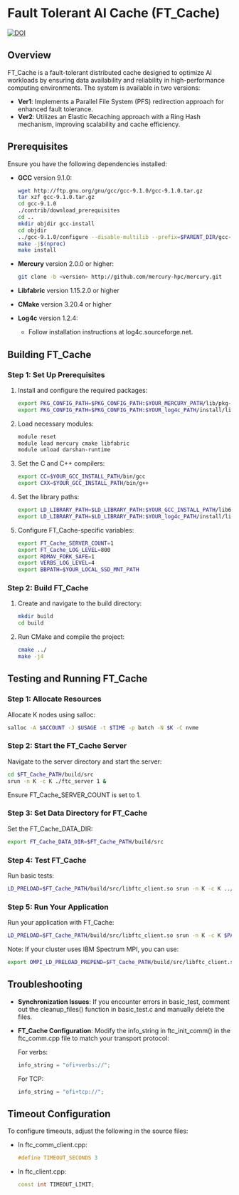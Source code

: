 # Fault Tolerant AI Cache (FT_Cache)

[![DOI](https://zenodo.org/badge/844795297.svg)](https://zenodo.org/doi/10.5281/zenodo.13347303)

## Overview

FT_Cache is a fault-tolerant distributed cache designed to optimize AI workloads by ensuring data availability and reliability in high-performance computing environments. The system is available in two versions:

- **Ver1**: Implements a Parallel File System (PFS) redirection approach for enhanced fault tolerance.
- **Ver2**: Utilizes an Elastic Recaching approach with a Ring Hash mechanism, improving scalability and cache efficiency.

## Prerequisites

Ensure you have the following dependencies installed:

- **GCC** version 9.1.0:
  ```bash
  wget http://ftp.gnu.org/gnu/gcc/gcc-9.1.0/gcc-9.1.0.tar.gz
  tar xzf gcc-9.1.0.tar.gz
  cd gcc-9.1.0
  ./contrib/download_prerequisites
  cd ..
  mkdir objdir gcc-install
  cd objdir
  ../gcc-9.1.0/configure --disable-multilib --prefix=$PARENT_DIR/gcc-install
  make -j$(nproc)
  make install
  ```

- **Mercury** version 2.0.0 or higher:
  ```bash
  git clone -b <version> http://github.com/mercury-hpc/mercury.git
  ```

- **Libfabric** version 1.15.2.0 or higher

- **CMake** version 3.20.4 or higher

- **Log4c** version 1.2.4:
  - Follow installation instructions at log4c.sourceforge.net.

## Building FT_Cache

### Step 1: Set Up Prerequisites

1. Install and configure the required packages:
   ```bash
   export PKG_CONFIG_PATH=$PKG_CONFIG_PATH:$YOUR_MERCURY_PATH/lib/pkg-config
   export PKG_CONFIG_PATH=$PKG_CONFIG_PATH:$YOUR_log4c_PATH/install/lib/pkgconfig
   ```

2. Load necessary modules:
   ```bash
   module reset
   module load mercury cmake libfabric
   module unload darshan-runtime
   ```

3. Set the C and C++ compilers:
   ```bash
   export CC=$YOUR_GCC_INSTALL_PATH/bin/gcc
   export CXX=$YOUR_GCC_INSTALL_PATH/bin/g++
   ```

4. Set the library paths:
   ```bash
   export LD_LIBRARY_PATH=$LD_LIBRARY_PATH:$YOUR_GCC_INSTALL_PATH/lib64
   export LD_LIBRARY_PATH=$LD_LIBRARY_PATH:$YOUR_log4c_PATH/install/lib
   ```

5. Configure FT_Cache-specific variables:
   ```bash
   export FT_Cache_SERVER_COUNT=1
   export FT_Cache_LOG_LEVEL=800
   export RDMAV_FORK_SAFE=1
   export VERBS_LOG_LEVEL=4
   export BBPATH=$YOUR_LOCAL_SSD_MNT_PATH
   ```

### Step 2: Build FT_Cache

1. Create and navigate to the build directory:
   ```bash
   mkdir build
   cd build
   ```

2. Run CMake and compile the project:
   ```bash
   cmake ../
   make -j4
   ```

## Testing and Running FT_Cache

### Step 1: Allocate Resources

Allocate K nodes using salloc:
```bash
salloc -A $ACCOUNT -J $USAGE -t $TIME -p batch -N $K -C nvme
```

### Step 2: Start the FT_Cache Server

Navigate to the server directory and start the server:
```bash
cd $FT_Cache_PATH/build/src
srun -n K -c K ./ftc_server 1 &
```
Ensure FT_Cache_SERVER_COUNT is set to 1.

### Step 3: Set Data Directory for FT_Cache

Set the FT_Cache_DATA_DIR:
```bash
export FT_Cache_DATA_DIR=$FT_Cache_PATH/build/src
```

### Step 4: Test FT_Cache

Run basic tests:
```bash
LD_PRELOAD=$FT_Cache_PATH/build/src/libftc_client.so srun -n K -c K ../tests/basic_test
```

### Step 5: Run Your Application

Run your application with FT_Cache:
```bash
LD_PRELOAD=$FT_Cache_PATH/build/src/libftc_client.so srun -n K -c K $PATH_TO_YOUR_APP
```

Note: If your cluster uses IBM Spectrum MPI, you can use:
```bash
export OMPI_LD_PRELOAD_PREPEND=$FT_Cache_PATH/build/src/libftc_client.so
```

## Troubleshooting

- **Synchronization Issues**: If you encounter errors in basic_test, comment out the cleanup_files() function in basic_test.c and manually delete the files.

- **FT_Cache Configuration**: Modify the info_string in ftc_init_comm() in the ftc_comm.cpp file to match your transport protocol:

  For verbs:
  ```cpp
  info_string = "ofi+verbs://";
  ```

  For TCP:
  ```cpp
  info_string = "ofi+tcp://";
  ```

## Timeout Configuration

To configure timeouts, adjust the following in the source files:

- In ftc_comm_client.cpp:
  ```cpp
  #define TIMEOUT_SECONDS 3
  ```

- In ftc_client.cpp:
  ```cpp
  const int TIMEOUT_LIMIT;
  ```

